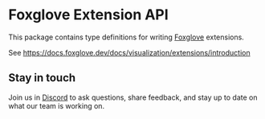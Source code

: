 # Foxglove Extension API

This package contains type definitions for writing [Foxglove](https://foxglove.dev/) extensions.

See https://docs.foxglove.dev/docs/visualization/extensions/introduction

## Stay in touch

Join us in [Discord](https://foxglove.dev/chat) to ask questions, share feedback, and stay up to date on what our team is working on.
